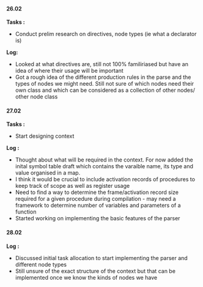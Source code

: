 #### 26.02

**Tasks :**
- Conduct prelim research on directives, node types (ie what a declarator is)

**Log:**
- Looked at what directives are, still not 100% familiriased but have an idea of where their usage will be important
- Got a rough idea of the different production rules in the parse and the types of nodes we might need. Still not sure of which nodes need their own class and which can be considered as a collection of other nodes/ other node class

#### 27.02

**Tasks :**
- Start designing context

**Log :**
- Thought about what will be required in the context. For now added the inital symbol table draft which contains the varaible name, its type and value organised in a map.
- I think it would be crucial to include activation records of procedures to keep track of scope as well as register usage
- Need to find a way to determine the frame/activation record size required for a given procedure during compilation - may need a framework to determine number of variables and parameters of a function
- Started working on implementing the basic features of the parser


#### 28.02

**Log :**
- Discussed initial task allocation to start implementing the parser and different node types
- Still unsure of the exact structure of the context but that can be implemented once we know the kinds of nodes we have


